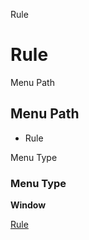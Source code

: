 
Rule
# Rule



Menu Path
## Menu Path



- Rule

Menu Type
### Menu Type

**Window**


[Rule](../../functional-guide/window/window-rule.md)